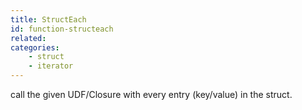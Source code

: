 ```yaml
---
title: StructEach
id: function-structeach
related:
categories:
    - struct
    - iterator
---
```


call the given UDF/Closure with every entry (key/value) in the struct.